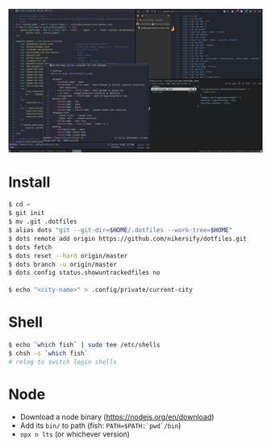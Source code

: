 ![Arch Linux setup (ryrz)](ryrz.png)

# Install
```bash
$ cd ~
$ git init
$ mv .git .dotfiles
$ alias dots "git --git-dir=$HOME/.dotfiles --work-tree=$HOME"
$ dots remote add origin https://github.com/nikersify/dotfiles.git
$ dots fetch
$ dots reset --hard origin/master
$ dots branch -u origin/master
$ dots config status.showuntrackedfiles no

$ echo "<city-name>" > .config/private/current-city
```

# Shell
```bash
$ echo `which fish` | sudo tee /etc/shells
$ chsh -s `which fish`
# relog to switch login shells
```

# Node
- Download a node binary (https://nodejs.org/en/download)
- Add its `bin/` to path (fish: ``PATH=$PATH:`pwd`/bin``)
- `npx n lts` (or whichever version)
